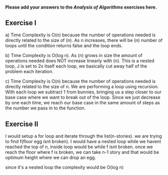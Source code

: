 #### Please add your answers to the **_Analysis of Algorithms_** exercises here.

## Exercise I

a)
Time Complexity is O(n) because the number of operations needed is directly related to the size of (n). As n increases, there will be (n) number of loops until the condition returns false and the loop ends.

b)
Time Complexity is O(log n). As (n) grows in size the amount of operations needed does NOT increase linearly with (n). This is a nested loop, J is set to 2x itself each loop, we basically cut away half of the problem each iteration.

c)
Time Complexity is O(n) because the number of operations needed is directly related to the size of n. We are performing a loop using recursion. With each loop we subtract 1 from bunnies, bringing us a step closer to our base case where we want to break out of the loop. Since we just decrease by one each time, we reach our base case in the same amount of steps as the number we pass in to the function.

## Exercise II

I would setup a for loop and iterate through the list(n-stories). we are trying to find f(floor egg isnt broken).
I would have a nested loop while we havent reached the top of n, inside loop would be while f isnt broken. once we reach the floor where f is broken, we can take n-1 story and that would be optimum height where we can drop an egg.

since it's a nested loop the complexity would be O(log n)
